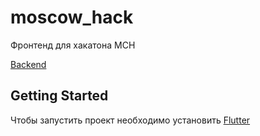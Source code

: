 # moscow_hack

Фронтенд для хакатона MCH

[Backend](https://github.com/semyon-dev/MCH2022)

## Getting Started

Чтобы запустить проект необходимо установить [Flutter](https://docs.flutter.dev/get-started/install)

